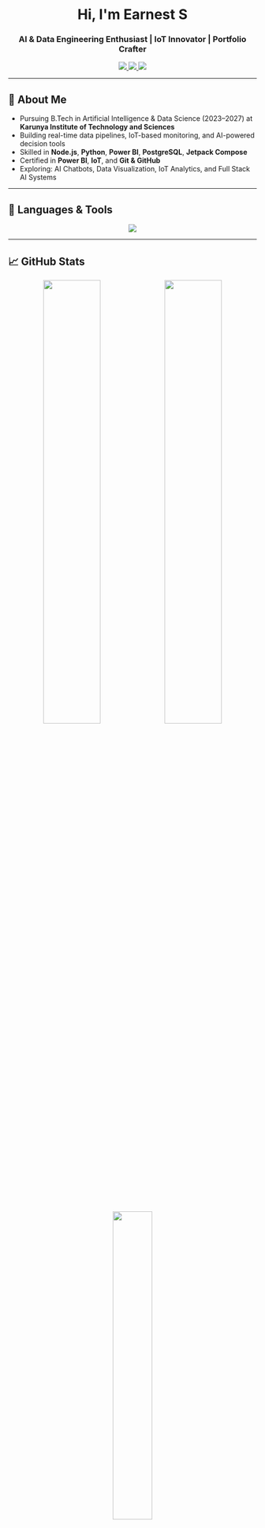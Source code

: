 <h1 align="center">Hi, I'm Earnest S</h1>
<h3 align="center">AI & Data Engineering Enthusiast | IoT Innovator | Portfolio Crafter</h3>

<p align="center">
  <a href="https://earni.onrender.com" target="_blank">
    <img src="https://img.shields.io/badge/Portfolio-View-blue?style=for-the-badge&logo=googlechrome&logoColor=white" />
  </a>
  <a href="mailto:earnestdatasci@gmail.com">
    <img src="https://img.shields.io/badge/Email-Contact-red?style=for-the-badge&logo=gmail&logoColor=white" />
  </a>
  <a href="https://www.linkedin.com/in/earnestdatasci/">
    <img src="https://img.shields.io/badge/LinkedIn-Connect-blue?style=for-the-badge&logo=linkedin&logoColor=white" />
  </a>
</p>

<hr />

<h2>👤 About Me</h2>

- Pursuing B.Tech in Artificial Intelligence & Data Science (2023–2027) at **Karunya Institute of Technology and Sciences**
- Building real-time data pipelines, IoT-based monitoring, and AI-powered decision tools
- Skilled in **Node.js**, **Python**, **Power BI**, **PostgreSQL**, **Jetpack Compose**
- Certified in **Power BI**, **IoT**, and **Git & GitHub**
- Exploring: AI Chatbots, Data Visualization, IoT Analytics, and Full Stack AI Systems

---

<h2>🧰 Languages & Tools</h2>

<p align="center">
  <img src="https://skillicons.dev/icons?i=python,js,nodejs,react,postgresql,html,css,vscode,github,git,powershell" />
</p>

---

<h2>📈 GitHub Stats</h2>

<p align="center">
  <img src="https://github-readme-stats.vercel.app/api?username=snipergib&show_icons=true&theme=tokyonight&hide_border=true" width="48%" />
  <img src="https://github-readme-streak-stats.herokuapp.com/?user=snipergib&theme=tokyonight&hide_border=true" width="48%" />
</p>

<p align="center">
  <img src="https://github-readme-stats.vercel.app/api/top-langs/?username=snipergib&layout=compact&theme=tokyonight&hide_border=true" width="40%" />
</p>
